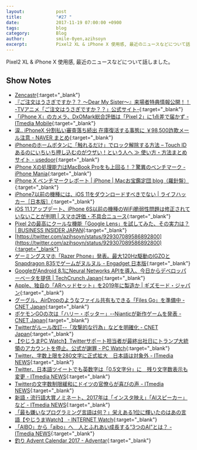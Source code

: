 ```yaml
---
layout:            post
title:             "#27 "
date:              2017-11-19 07:00:00 +0900
tags:              blog
category:          Blog
author:            smile-0yen,azihsoyn
excerpt:           Pixel2 XL & iPhone X 使用感, 最近のニュースなどについて話しました。
---
```

Pixel2 XL & iPhone X 使用感, 最近のニュースなどについて話しました。

## Show Notes
- [Zencastr](https://zencastr.com/){:target="_blank"}
- [『ご注文はうさぎですか？？ ～Dear My Sister～』来場者特典情報公開！！ \-TVアニメ「ご注文はうさぎですか？？」公式サイト\-](http://www.gochiusa.com/news/hp0001/index05400000.html){:target="_blank"}
- [「iPhone X」のカメラ、DxOMark総合評価は「Pixel 2」に1点差で届かず \- ITmedia Mobile](http://www.itmedia.co.jp/mobile/articles/1711/07/news061.html){:target="_blank"}
- [涙\.\. iPhoneX 分割払い審査落ち続出 在庫復活する事態に ￥98,500詐欺メール注意 \- NAVER まとめ](https://matome.naver.jp/odai/2150979159332031201){:target="_blank"}
- [iPhoneのホームボタンに「触れるだけ」でロック解除する方法 – Touch IDあるのにいちいち押し込むのがウザい！という人へ ≫ 使い方・方法まとめサイト \- usedoor](http://usedoor.jp/howto/digital/iphone-ipad/lock-gamen-touch-id-homebutton-oshikomanai/){:target="_blank"}
- [iPhone Xの処理能力はMacBook Proをも上回る！？驚異のベンチマーク \- iPhone Mania](https://iphone-mania.jp/news-182534/){:target="_blank"}
- [iPhone X ベンチマークレポート \| iPhone \| Macお宝鑑定団 blog（羅針盤）](http://www.macotakara.jp/blog/iphone/entry-33642.html){:target="_blank"}
- [iPhone7以前の機種には、iOS 11をダウンロードすべきでない \| ライフハッカー［日本版］](https://www.lifehacker.jp/2017/11/106930.html){:target="_blank"}
- [iOS 11\.1アップデート、iPhone 6S以前の機種のWiFi脆弱性問題は修正されていないことが判明 \| スマホ評価・不具合ニュース](https://sumahoinfo.com/ios-11-1-update-didnt-fix-wifi-issue-krack-iphone-6s-and-older-iphone){:target="_blank"}
- [Pixel 2の最高にクールな機能「Google Lens」を試してみた、その実力は？ \| BUSINESS INSIDER JAPAN](https://www.businessinsider.jp/post-106461){:target="_blank"}
- [https://twitter.com/azihsoyn/status/929307089586892800](https://twitter.com/azihsoyn/status/929307089586892800){:target="_blank"}
- [ゲーミングスマホ「Razer Phone」発表。最大120Hz駆動のIGZOとSnapdragon 835でゲームがヌルヌル \- Engadget 日本版](http://japanese.engadget.com/2017/11/02/razer-phone-120hz-igzo-snapdragon-835/){:target="_blank"}
- [GoogleがAndroid 8\.1にNeural Networks APIを導入、今日からデベロッパーベータを提供 \| TechCrunch Japan](http://jp.techcrunch.com/2017/10/26/20171025google-introduces-neural-networks-api-in-developer-preview-of-android-8-1/){:target="_blank"}
- [Apple、独自の「ARヘッドセット」を2019年に製造か \| ギズモード・ジャパン](https://www.gizmodo.jp/2017/11/ar-head-set-start-apple.html){:target="_blank"}
- [グーグル、AirDropのようなファイル共有もできる「Files Go」を準備中 \- CNET Japan](https://japan.cnet.com/article/35110108/){:target="_blank"}
- [ポケモンGOの次は「ハリー・ポッター」\-\-Nianticが新作ゲームを発表 \- CNET Japan](https://japan.cnet.com/article/35110105/){:target="_blank"}
- [Twitterがルール改訂\-\-「攻撃的な行為」などを明確化 \- CNET Japan](https://japan.cnet.com/article/35109887/){:target="_blank"}
- [【やじうまPC Watch】Twitterサポート担当者が最終出社日にトランプ大統領のアカウントを停止。公式が謝罪 \- PC Watch](https://pc.watch.impress.co.jp/docs/news/yajiuma/1089908.html){:target="_blank"}
- [Twitter、字数上限を280文字に正式拡大　日本語は対象外 \- ITmedia NEWS](http://www.itmedia.co.jp/news/articles/1711/08/news038.html){:target="_blank"}
- [Twitter、日本語ツイートでも英数字は「0\.5文字分」に　残り文字数表示も変更 \- ITmedia NEWS](http://www.itmedia.co.jp/news/articles/1711/08/news059.html){:target="_blank"}
- [Twitterの文字数制限緩和にドイツの官僚らが喜びの声 \- ITmedia NEWS](http://www.itmedia.co.jp/news/articles/1711/09/news097.html){:target="_blank"}
- [新語・流行語大賞ノミネート、2017年は「インスタ映え」「AIスピーカー」など \- ITmedia NEWS](http://www.itmedia.co.jp/news/articles/1711/09/news093.html){:target="_blank"}
- [「最も嫌いなプログラミング言語は何？」栄えある1位に輝いたのはあの言語【やじうまWatch】 \- INTERNET Watch](https://internet.watch.impress.co.jp/docs/yajiuma/1089747.html){:target="_blank"}
- [「AIBO」から「aibo」へ　人とふれあい成長する“3つのAI”とは？ \- ITmedia NEWS](http://www.itmedia.co.jp/news/articles/1711/01/news146.html){:target="_blank"}
- [釣り Advent Calendar 2017 \- Adventar](https://adventar.org/calendars/2204){:target="_blank"}
